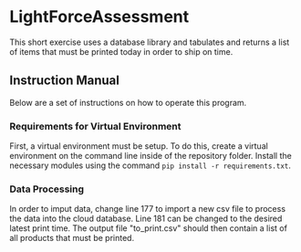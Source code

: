 # LightForceAssessment
This short exercise uses a database library and tabulates and returns a list of items that must be printed today in order to ship on time.

## Instruction Manual
Below are a set of instructions on how to operate this program.
### Requirements for Virtual Environment
First, a virtual environment must be setup. To do this, create a virtual environment on the command line inside of the repository folder. Install the necessary modules using the command ```pip install -r requirements.txt```.
### Data Processing
In order to imput data, change line 177 to import a new csv file to process the data into the cloud database. Line 181 can be changed to the desired latest print time. The output file "to_print.csv" should then contain a list of all products that must be printed.
